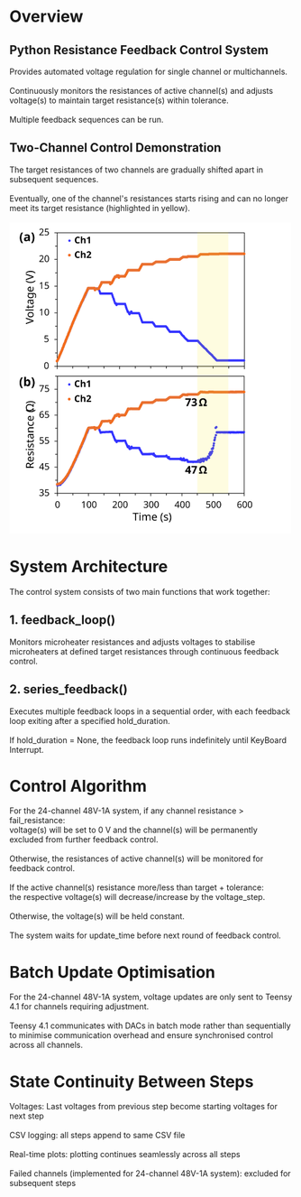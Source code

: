 # Overview
## Python Resistance Feedback Control System 
Provides automated voltage regulation for single channel or multichannels. <br>
<br>
Continuously monitors the resistances of active channel(s) and adjusts voltage(s) to maintain target resistance(s) within tolerance. <br>
<br>
Multiple feedback sequences can be run. <br> 
## Two-Channel Control Demonstration
The target resistances of two channels are gradually shifted apart in subsequent sequences. <br>
<br>
Eventually, one of the channel's resistances starts rising and can no longer meet its target resistance (highlighted in yellow). <br>
<br>
<img src="images/multisequence-control.svg" width="500" alt="Alt text">
# System Architecture
The control system consists of two main functions that work together:
## 1. feedback_loop()
Monitors microheater resistances and adjusts voltages to stabilise microheaters at defined target resistances through continuous feedback control.
## 2. series_feedback()
Executes multiple feedback loops in a sequential order, with each feedback loop exiting after a specified hold_duration. <br>
<br>
If hold_duration = None, the feedback loop runs indefinitely until KeyBoard Interrupt.
# Control Algorithm
For the 24-channel 48V-1A system, if any channel resistance > fail_resistance: <br>
voltage(s) will be set to 0 V and the channel(s) will be permanently excluded from further feedback control. <br>
<br>
Otherwise, the resistances of active channel(s) will be monitored for feedback control. <br>
<br>
If the active channel(s) resistance more/less than target + tolerance: <br>
the respective voltage(s) will decrease/increase by the voltage_step. <br>
<br>
Otherwise, the voltage(s) will be held constant. <br>
<br>
The system waits for update_time before next round of feedback control.
# Batch Update Optimisation
For the 24-channel 48V-1A system, voltage updates are only sent to Teensy 4.1 for channels requiring adjustment. <br>
<br>
Teensy 4.1 communicates with DACs in batch mode rather than sequentially to minimise communication overhead and ensure synchronised control across all channels.

# State Continuity Between Steps
Voltages: Last voltages from previous step become starting voltages for next step <br>
<br>
CSV logging: all steps append to same CSV file <br>
<br>
Real-time plots: plotting continues seamlessly across all steps <br>
<br>
Failed channels (implemented for 24-channel 48V-1A system): excluded for subsequent steps
